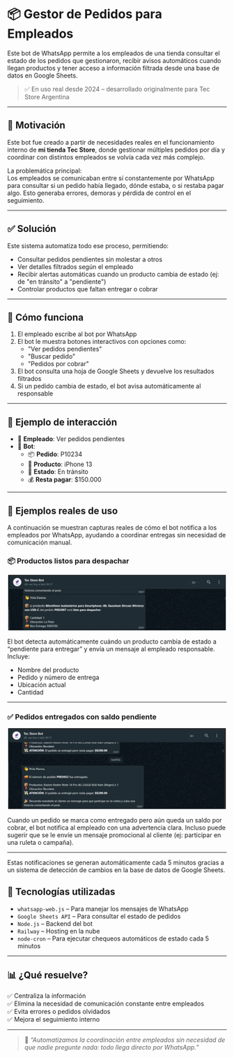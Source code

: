 # 📦 Gestor de Pedidos para Empleados

Este bot de WhatsApp permite a los empleados de una tienda consultar el estado de los pedidos que gestionaron, recibir avisos automáticos cuando llegan productos y tener acceso a información filtrada desde una base de datos en Google Sheets.

> ✅ En uso real desde 2024 – desarrollado originalmente para Tec Store Argentina

---

## 🎯 Motivación

Este bot fue creado a partir de necesidades reales en el funcionamiento interno de **mi tienda Tec Store**, donde gestionar múltiples pedidos por día y coordinar con distintos empleados se volvía cada vez más complejo.

La problemática principal:  
Los empleados se comunicaban entre sí constantemente por WhatsApp para consultar si un pedido había llegado, dónde estaba, o si restaba pagar algo. Esto generaba errores, demoras y pérdida de control en el seguimiento.

---

## ✅ Solución

Este sistema automatiza todo ese proceso, permitiendo:

- Consultar pedidos pendientes sin molestar a otros
- Ver detalles filtrados según el empleado
- Recibir alertas automáticas cuando un producto cambia de estado (ej: de "en tránsito" a "pendiente")
- Controlar productos que faltan entregar o cobrar

---

## 📱 Cómo funciona

1. El empleado escribe al bot por WhatsApp
2. El bot le muestra botones interactivos con opciones como:
   - "Ver pedidos pendientes"
   - "Buscar pedido"
   - "Pedidos por cobrar"
3. El bot consulta una hoja de Google Sheets y devuelve los resultados filtrados
4. Si un pedido cambia de estado, el bot avisa automáticamente al responsable

---

## 💬 Ejemplo de interacción

- 👤 **Empleado**: Ver pedidos pendientes  
- 🤖 **Bot**:  
  - 📦 **Pedido**: P10234  
  - 📱 **Producto**: iPhone 13  
  - 🚚 **Estado**: En tránsito  
  - 💰 **Resta pagar**: $150.000  

---
## 🧪 Ejemplos reales de uso

A continuación se muestran capturas reales de cómo el bot notifica a los empleados por WhatsApp, ayudando a coordinar entregas sin necesidad de comunicación manual.

### 📦 Productos listos para despachar

<p align="center">
  <img src="./images/notificacion-despacho.png" width="500"/>
</p>

El bot detecta automáticamente cuándo un producto cambia de estado a “pendiente para entregar” y envía un mensaje al empleado responsable. Incluye:

- Nombre del producto
- Pedido y número de entrega
- Ubicación actual
- Cantidad

---

### ✅ Pedidos entregados con saldo pendiente

<p align="center">
  <img src="./images/pedido-entregado.png" width="500"/>
</p>

Cuando un pedido se marca como entregado pero aún queda un saldo por cobrar, el bot notifica al empleado con una advertencia clara. Incluso puede sugerir que se le envíe un mensaje promocional al cliente (ej: participar en una ruleta o campaña).

---

Estas notificaciones se generan automáticamente cada 5 minutos gracias a un sistema de detección de cambios en la base de datos de Google Sheets.

## 🧠 Tecnologías utilizadas

- `whatsapp-web.js` – Para manejar los mensajes de WhatsApp
- `Google Sheets API` – Para consultar el estado de pedidos
- `Node.js` – Backend del bot
- `Railway` – Hosting en la nube
- `node-cron` – Para ejecutar chequeos automáticos de estado cada 5 minutos

---

## 📊 ¿Qué resuelve?

✅ Centraliza la información  
✅ Elimina la necesidad de comunicación constante entre empleados  
✅ Evita errores o pedidos olvidados  
✅ Mejora el seguimiento interno


---

> 💬 *“Automatizamos la coordinación entre empleados sin necesidad de que nadie pregunte nada: todo llega directo por WhatsApp.”*


